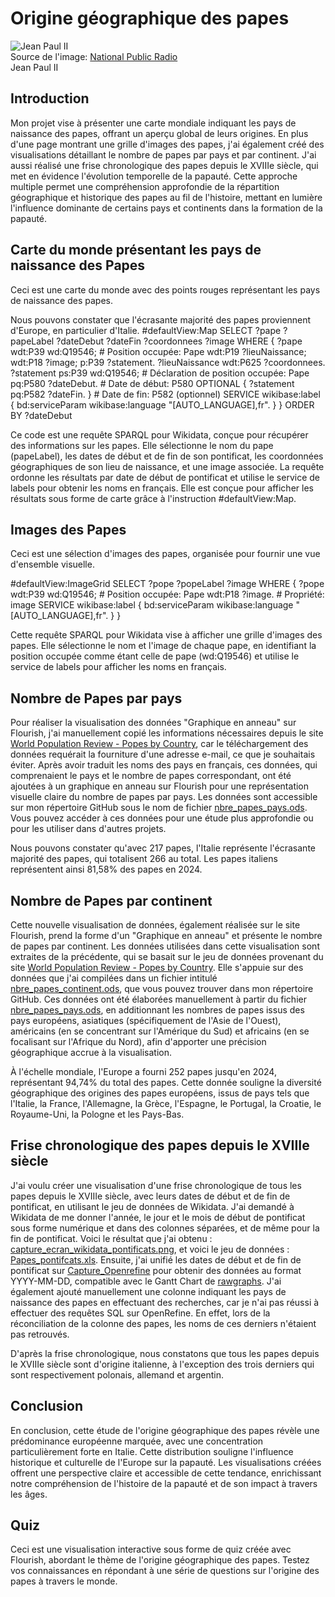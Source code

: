 # Origine géographique des papes

![Jean Paul II](https://media.npr.org/assets/img/2013/07/05/johnpaulii052way_custom-0e0891dcc3a65c7d8ee7bcf26caaf2033e908ca5-s1100-c50.jpg)  
Source de l'image: [National Public Radio](https://media.npr.org/assets/img/2013/07/05/johnpaulii052way_custom-0e0891dcc3a65c7d8ee7bcf26caaf2033e908ca5-s1100-c50.jpg)  
Jean Paul II

## Introduction

Mon projet vise à présenter une carte mondiale indiquant les pays de naissance des papes, offrant un aperçu global de leurs origines. En plus d'une page montrant une grille d'images des papes, j'ai également créé des visualisations détaillant le nombre de papes par pays et par continent. J'ai aussi réalisé une frise chronologique des papes depuis le XVIIIe siècle, qui met en évidence l'évolution temporelle de la papauté. Cette approche multiple permet une compréhension approfondie de la répartition géographique et historique des papes au fil de l'histoire, mettant en lumière l'influence dominante de certains pays et continents dans la formation de la papauté.

## Carte du monde présentant les pays de naissance des Papes

Ceci est une carte du monde avec des points rouges représentant les pays de naissance des papes.

Nous pouvons constater que l'écrasante majorité des papes proviennent d'Europe, en particulier d'Italie.
#defaultView:Map
SELECT ?pape ?papeLabel ?dateDebut ?dateFin ?coordonnees ?image WHERE {
?pape wdt:P39 wd:Q19546; # Position occupée: Pape
wdt:P19 ?lieuNaissance;
wdt:P18 ?image;
p:P39 ?statement.
?lieuNaissance wdt:P625 ?coordonnees.
?statement ps:P39 wd:Q19546; # Déclaration de position occupée: Pape
pq:P580 ?dateDebut. # Date de début: P580
OPTIONAL { ?statement pq:P582 ?dateFin. } # Date de fin: P582 (optionnel)
SERVICE wikibase:label { bd:serviceParam wikibase:language "[AUTO_LANGUAGE],fr". }
}
ORDER BY ?dateDebut

Ce code est une requête SPARQL pour Wikidata, conçue pour récupérer des informations sur les papes. Elle sélectionne le nom du pape (papeLabel), les dates de début et de fin de son pontificat, les coordonnées géographiques de son lieu de naissance, et une image associée. La requête ordonne les résultats par date de début de pontificat et utilise le service de labels pour obtenir les noms en français. Elle est conçue pour afficher les résultats sous forme de carte grâce à l'instruction #defaultView:Map.

## Images des Papes

Ceci est une sélection d'images des papes, organisée pour fournir une vue d'ensemble visuelle.

#defaultView:ImageGrid
SELECT ?pope ?popeLabel ?image WHERE {
?pope wdt:P39 wd:Q19546; # Position occupée: Pape
wdt:P18 ?image. # Propriété: image
SERVICE wikibase:label {
bd:serviceParam wikibase:language "[AUTO_LANGUAGE],fr".
}
}


Cette requête SPARQL pour Wikidata vise à afficher une grille d'images des papes. Elle sélectionne le nom et l'image de chaque pape, en identifiant la position occupée comme étant celle de pape (wd:Q19546) et utilise le service de labels pour afficher les noms en français.

## Nombre de Papes par pays

Pour réaliser la visualisation des données "Graphique en anneau" sur Flourish, j'ai manuellement copié les informations nécessaires depuis le site [World Population Review - Popes by Country](https://worldpopulationreview.com/country-rankings/popes-by-country), car le téléchargement des données requérait la fourniture d'une adresse e-mail, ce que je souhaitais éviter. Après avoir traduit les noms des pays en français, ces données, qui comprenaient le pays et le nombre de papes correspondant, ont été ajoutées à un graphique en anneau sur Flourish pour une représentation visuelle claire du nombre de papes par pays. Les données sont accessible sur mon répertoire GitHub sous le nom de fichier [nbre_papes_pays.ods](https://github.com/fouadissa/M2_DEFI_2024_DataVisualisation/blob/main/nbre_papes_pays.ods). Vous pouvez accéder à ces données pour une étude plus approfondie ou pour les utiliser dans d'autres projets.

Nous pouvons constater qu'avec 217 papes, l'Italie représente l'écrasante majorité des papes, qui totalisent 266 au total. Les papes italiens représentent ainsi 81,58% des papes en 2024.

## Nombre de Papes par continent

Cette nouvelle visualisation de données, également réalisée sur le site Flourish, prend la forme d'un "Graphique en anneau" et présente le nombre de papes par continent. Les données utilisées dans cette visualisation sont extraites de la précédente, qui se basait sur le jeu de données provenant du site [World Population Review - Popes by Country](https://worldpopulationreview.com/country-rankings/popes-by-country). Elle s'appuie sur des données que j'ai compilées dans un fichier intitulé [nbre_papes_continent.ods](https://github.com/fouadissa/M2_DEFI_2024_DataVisualisation/blob/main/nbre_papes_continent.ods), que vous pouvez trouver dans mon répertoire GitHub. Ces données ont été élaborées manuellement à partir du fichier [nbre_papes_pays.ods](https://github.com/fouadissa/M2_DEFI_2024_DataVisualisation/blob/main/nbre_papes_pays.ods), en additionnant les nombres de papes issus des pays européens, asiatiques (spécifiquement de l'Asie de l'Ouest), américains (en se concentrant sur l'Amérique du Sud) et africains (en se focalisant sur l'Afrique du Nord), afin d'apporter une précision géographique accrue à la visualisation.

À l'échelle mondiale, l'Europe a fourni 252 papes jusqu'en 2024, représentant 94,74% du total des papes. Cette donnée souligne la diversité géographique des origines des papes européens, issus de pays tels que l'Italie, la France, l'Allemagne, la Grèce, l'Espagne, le Portugal, la Croatie, le Royaume-Uni, la Pologne et les Pays-Bas.

## Frise chronologique des papes depuis le XVIIIe siècle

J'ai voulu créer une visualisation d'une frise chronologique de tous les papes depuis le XVIIIe siècle, avec leurs dates de début et de fin de pontificat, en utilisant le jeu de données de Wikidata. J'ai demandé à Wikidata de me donner l'année, le jour et le mois de début de pontificat sous forme numérique et dans des colonnes séparées, et de même pour la fin de pontificat. Voici le résultat que j'ai obtenu : [capture_ecran_wikidata_pontificats.png](https://github.com/fouadissa/M2_DEFI_2024_DataVisualisation/blob/main/capture_ecran_wikidata_pontificats.png), et voici le jeu de données : [Papes_pontifcats.xls](https://github.com/fouadissa/M2_DEFI_2024_DataVisualisation/blob/main/Papes_pontifcats.xls). Ensuite, j'ai unifié les dates de début et de fin de pontificat sur [Capture_Openrefine](https://github.com/fouadissa/M2_DEFI_2024_DataVisualisation/blob/main/fusion_colonne.png) pour obtenir des données au format YYYY-MM-DD, compatible avec le Gantt Chart de [rawgraphs](https://app.rawgraphs.io/). J'ai également ajouté manuellement une colonne indiquant les pays de naissance des papes en effectuant des recherches, car je n'ai pas réussi à effectuer des requêtes SQL sur OpenRefine. En effet, lors de la réconciliation de la colonne des papes, les noms de ces derniers n'étaient pas retrouvés.

D'après la frise chronologique, nous constatons que tous les papes depuis le XVIIIe siècle sont d'origine italienne, à l'exception des trois derniers qui sont respectivement polonais, allemand et argentin.

## Conclusion

En conclusion, cette étude de l'origine géographique des papes révèle une prédominance européenne marquée, avec une concentration particulièrement forte en Italie. Cette distribution souligne l'influence historique et culturelle de l'Europe sur la papauté. Les visualisations créées offrent une perspective claire et accessible de cette tendance, enrichissant notre compréhension de l'histoire de la papauté et de son impact à travers les âges.

## Quiz

Ceci est une visualisation interactive sous forme de quiz créée avec Flourish, abordant le thème de l'origine géographique des papes. Testez vos connaissances en répondant à une série de questions sur l'origine des papes à travers le monde.


